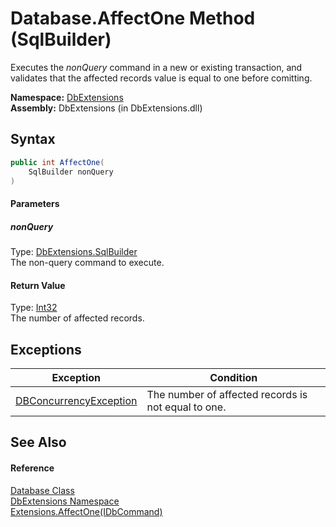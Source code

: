 Database.AffectOne Method (SqlBuilder)
======================================
Executes the *nonQuery* command in a new or existing transaction, and validates that the affected records value is equal to one before comitting.

**Namespace:** [DbExtensions][1]  
**Assembly:** DbExtensions (in DbExtensions.dll)

Syntax
------

```csharp
public int AffectOne(
	SqlBuilder nonQuery
)
```

#### Parameters

##### *nonQuery*
Type: [DbExtensions.SqlBuilder][2]  
The non-query command to execute.

#### Return Value
Type: [Int32][3]  
The number of affected records.

Exceptions
----------

Exception                   | Condition                                           
--------------------------- | --------------------------------------------------- 
[DBConcurrencyException][4] | The number of affected records is not equal to one. 


See Also
--------

#### Reference
[Database Class][5]  
[DbExtensions Namespace][1]  
[Extensions.AffectOne(IDbCommand)][6]  

[1]: ../README.md
[2]: ../SqlBuilder/README.md
[3]: http://msdn.microsoft.com/en-us/library/td2s409d
[4]: http://msdn.microsoft.com/en-us/library/bsdf9tb2
[5]: README.md
[6]: ../Extensions/AffectOne.md